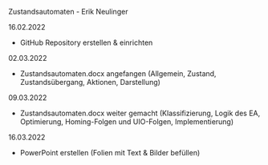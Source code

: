Zustandsautomaten - Erik Neulinger

16.02.2022
   - GitHub Repository erstellen & einrichten

02.03.2022
   - Zustandsautomaten.docx angefangen (Allgemein, Zustand, Zustandsübergang, Aktionen, Darstellung)

09.03.2022
   - Zustandsautomaten.docx weiter gemacht (Klassifizierung, Logik des EA, Optimierung, Homing-Folgen und UIO-Folgen, Implementierung)

16.03.2022
   - PowerPoint erstellen (Folien mit Text & Bilder befüllen)
